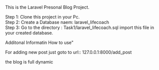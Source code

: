 This is the Laravel Presonal Blog Project.  <br />

Step 1: Clone this project in your Pc. <br />
Step 2: Create a Database naem: laravel_lifecoach  <br />
Step 3: Go to the directory : Task1/laravel_lifecoach.sql import this file in your created database. <br /> 

Additonal Informatin How to use" <br />

For adding new post just goto to url:: 127.0.0.1:8000/add_post  <br />

the blog is full dynamic <br />

